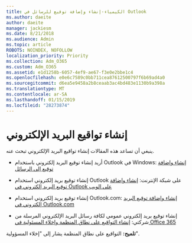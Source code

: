 ```yaml
---
title: الكيمياء-إنشاء وإضافة توقيع للرسائل في Outlook
ms.author: daeite
author: daeite
manager: jackiesm
ms.date: 8/21/2018
ms.audience: Admin
ms.topic: article
ROBOTS: NOINDEX, NOFOLLOW
localization_priority: Priority
ms.collection: Adm_O365
ms.custom: Adm_O365
ms.assetid: e1d1258b-6057-4ef9-ae67-f3e0e2bbe1c4
ms.openlocfilehash: e0e6c7589c0bb711cea87612500797f6b69ad4a0
ms.sourcegitcommit: d6ea5e9458a2b8ceaab3ac4bd483e1130b9a398a
ms.translationtype: MT
ms.contentlocale: ar-SA
ms.lasthandoff: 01/15/2019
ms.locfileid: "28273874"
---
```

# <a name="creating-email-signatures"></a>إنشاء تواقيع البريد الإلكتروني

ينبغي أن تساعد هذه المقالات إنشاء تواقيع البريد الإلكتروني تبحث عنه.
  
- أريد إنشاء توقيع البريد إلكتروني باستخدام Outlook في Windows: [إنشاء وإضافة توقيع إلى الرسائل](https://support.office.com/article/8ee5d4f4-68fd-464a-a1c1-0e1c80bb27f2.aspx)
    
- إنشاء توقيع بريد إلكتروني استخدام Outlook على شبكة الإنترنت: [إنشاء وإضافة توقيع البريد إلكتروني في Outlook على الويب](https://support.office.com/article/5ff9dcfd-d3f1-447b-b2e9-39f91b074ea3.aspx)
    
- إنشاء توقيع بريد إلكتروني استخدام Outlook.com: [إنشاء وإضافة توقيع البريد إلكتروني في Outlook.com](https://support.office.com/article/776d9006-abdf-444e-b5b7-a61821dff034.aspx)
    
- إنشاء توقيع بريد إلكتروني عمومي لكافة رسائل البريد الإلكتروني المرسلة من شركتي: [إنشاء التواقيع على نطاق المنظمة وإخلاء المسئولية في Office 365](https://support.office.com/article/2d75860f-c527-4352-a7f6-73eba54c0c72.aspx)
    
 **تلميح:** التواقيع على نطاق المنظمة يشار إلى "إخلاء المسؤولية". 
  

